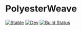 # PolyesterWeave

[![Stable](https://img.shields.io/badge/docs-stable-blue.svg)](https://JuliaSIMD.github.io/PolyesterWeave.jl/stable)
[![Dev](https://img.shields.io/badge/docs-dev-blue.svg)](https://JuliaSIMD.github.io/PolyesterWeave.jl/dev)
[![Build Status](https://github.com/JuliaSIMD/PolyesterWeave.jl/workflows/CI/badge.svg)](https://github.com/JuliaSIMD/PolyesterWeave.jl/actions)
